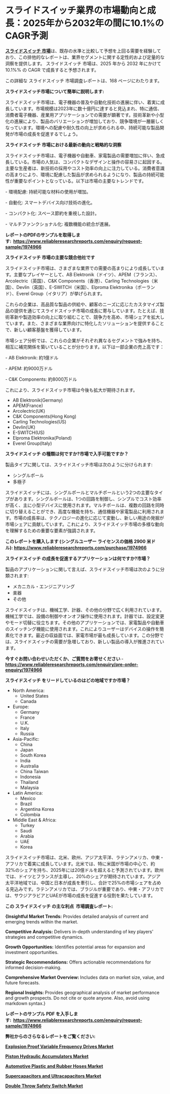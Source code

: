 <p><h1>スライドスイッチ業界の市場動向と成長：2025年から2032年の間に10.1%のCAGR予測</h1></p><p data-sourcepos="1:1-1:157"><strong><a href="https://www.reliableresearchreports.com/slide-switches-r1974966?utm_campaign=110&utm_medium=36&utm_source=Github&utm_content=ia&utm_term=27032025&utm_id=slide-switches">スライドスイッチ 市場</a></strong>は、既存の水準と比較して予想を上回る需要を経験しており、この排他的なレポートは、業界セグメントに関する定性的および定量的な洞察を提供します。 スライドスイッチ 市場は、2025 年から 2032 年にかけて 10.1%% の CAGR で成長すると予想されます。</p>
<p data-sourcepos="3:1-3:50">この詳細な スライドスイッチ 市場調査レポートは、168 ページにわたります。</p>
<p><strong>スライドスイッチ市場について簡単に説明します:</strong></p>
<p><p>スライドスイッチ市場は、電子機器の普及や自動化技術の進展に伴い、着実に成長しています。市場規模は2023年に数十億円に達すると見込まれ、特に通信、消費者電子機器、産業用アプリケーションでの需要が顕著です。技術革新や小型化の進展により、製品のバリエーションが増加しており、競争環境が一層厳しくなっています。環境への配慮や耐久性の向上が求められる中、持続可能な製品開発が市場の成長を促進するでしょう。</p></p>
<p><strong>スライドスイッチ 市場における最新の動向と戦略的な洞察</strong></p>
<p><p>スライドスイッチ市場は、電子機器や自動車、家電製品の需要増加に伴い、急成長している。市場の人気は、コンパクトなデザインと操作の容易さに起因する。主要な生産者は、新技術の採用やコスト効率の向上に注力している。消費者意識の高まりにより、環境に配慮した製品が求められるようになり、製品の持続可能性が重要なポイントとなっている。以下は市場の主要なトレンドです。</p><p>- 環境配慮: 持続可能な材料の使用が増加。</p><p>- 自動化: スマートデバイス向け技術の進化。</p><p>- コンパクト化: スペース節約を重視した設計。</p><p>- マルチファンクショナル化: 複数機能の統合が進展。</p></p>
<p><strong>レポートのPDFのサンプルを取得します</strong><strong>:&nbsp;&nbsp;<a href="https://www.reliableresearchreports.com/enquiry/request-sample/1974966?utm_campaign=110&utm_medium=36&utm_source=Github&utm_content=ia&utm_term=27032025&utm_id=slide-switches">https://www.reliableresearchreports.com/enquiry/request-sample/1974966</a></strong></p>
<p><strong>スライドスイッチ 市場の主要な競合他社です</strong></p>
<p><p>スライドスイッチ市場は、さまざまな業界での需要の高まりにより成長しています。主要なプレイヤーとして、AB Elektronik（ドイツ）、APEM（フランス）、Arcolectric（英国）、C&K Components（香港）、Carling Technologies（米国）、Devlin（英国）、E-SWITCH（米国）、Elproma Elektronika（ポーランド）、Everel Group（イタリア）が挙げられます。</p><p>これらの企業は、高品質な製品の供給や、顧客のニーズに応じたカスタマイズ製品の提供を通じてスライドスイッチ市場の成長に寄与しています。たとえば、技術革新や製造効率の向上に取り組むことで、競争力を高め、市場シェアを拡大しています。また、さまざまな業界向けに特化したソリューションを提供することで、新しい顧客基盤を獲得しています。</p><p>市場シェア分析では、これらの企業がそれぞれ異なるセグメントで強みを持ち、相互に補完関係を築いていることが分かります。以下は一部企業の売上高です：</p><p>- AB Elektronik: 約1億ドル</p><p>- APEM: 約9000万ドル</p><p>- C&K Components: 約8000万ドル</p><p>これにより、スライドスイッチ市場は今後も拡大が期待されます。</p></p>
<p><ul><li>AB Elektronik(Germany)</li><li>APEM(France)</li><li>Arcolectric(UK)</li><li>C&K Components(Hong Kong)</li><li>Carling Technologies(US)</li><li>Devlin(UK)</li><li>E-SWITCH(US)</li><li>Elproma Elektronika(Poland)</li><li>Everel Group(Italy)</li></ul></p>
<p><strong>スライドスイッチ の種類は何ですか?市場で入手可能ですか？</strong></p>
<p>製品タイプに関しては、スライドスイッチ市場は次のように分けられます:</p>
<p><ul><li>シングルポール</li><li>多極子</li></ul></p>
<p><p>スライドスイッチには、シングルポールとマルチポールという2つの主要なタイプがあります。シングルポールは、1つの回路を制御し、シンプルでコスト効率が高く、主に小型デバイスに使用されます。マルチポールは、複数の回路を同時に切り替えることができ、高度な機能を持ち、通信機器や家電製品に利用されます。市場の成長率は、テクノロジーの進化に応じて変動し、新しい用途の発掘が市場シェアに貢献しています。これにより、スライドスイッチ市場の多様な動向を理解するための重要な要素が強調されます。</p></p>
<p><strong>このレポートを購入します (シングルユーザー ライセンスの価格 2900 米ドル):&nbsp;<a href="https://www.reliableresearchreports.com/purchase/1974966?utm_campaign=110&utm_medium=36&utm_source=Github&utm_content=ia&utm_term=27032025&utm_id=slide-switches">https://www.reliableresearchreports.com/purchase/1974966</a></strong></p>
<p><strong>スライドスイッチ の成長を促進するアプリケーションは何ですか?市場？</strong></p>
<p>製品のアプリケーションに関して言えば、スライドスイッチ市場は次のように分類されます:</p>
<p><ul><li>メカニカル・エンジニアリング</li><li>楽器</li><li>その他</li></ul></p>
<p><p>スライドスイッチは、機械工学、計器、その他の分野で広く利用されています。機械工学では、設備の制御やオンオフ操作に使用されます。計器では、設定変更やモード切替に役立ちます。その他のアプリケーションでは、家電製品や自動車のスイッチング機能に使用されます。これによりユーザーはデバイスの操作を簡素化できます。最近の収益面では、家電市場が最も成長しています。この分野では、スライドスイッチの需要が急増しており、新しい製品の導入が推進されています。</p></p>
<p><strong>今すぐお問い合わせいただくか、ご質問をお寄せください</strong><strong>&nbsp;</strong>-<strong><a href="https://www.reliableresearchreports.com/enquiry/pre-order-enquiry/1974966?utm_campaign=110&utm_medium=36&utm_source=Github&utm_content=ia&utm_term=27032025&utm_id=slide-switches">https://www.reliableresearchreports.com/enquiry/pre-order-enquiry/1974966</a></strong></p>
<p><strong>スライドスイッチ をリードしているのはどの地域ですか市場？</strong></p>
<p><ul>
    <li>
        North America:
        <ul>
            <li>United States</li>
            <li>Canada</li>
        </ul>
    </li>
    <li>
        Europe:
        <ul>
            <li>Germany</li>
            <li>France</li>
            <li>U.K.</li>
            <li>Italy</li>
            <li>Russia</li>
        </ul>
    </li>
    <li>
        Asia-Pacific:
        <ul>
            <li>China</li>
            <li>Japan</li>
            <li>South Korea</li>
            <li>India</li>
            <li>Australia</li>
            <li>China Taiwan</li>
            <li>Indonesia</li>
            <li>Thailand</li>
            <li>Malaysia</li>
        </ul>
    </li>
    <li>
        Latin America:
        <ul>
            <li>Mexico</li>
            <li>Brazil</li>
            <li>Argentina Korea</li>
            <li>Colombia</li>
        </ul>
    </li>
    <li>
        Middle East & Africa:
        <ul>
            <li>Turkey</li>
            <li>Saudi</li>
            <li>Arabia</li>
            <li>UAE</li>
            <li>Korea</li>
        </ul>
    </li>
    </ul></p>
<p><p>スライドスイッチ市場は、北米、欧州、アジア太平洋、ラテンアメリカ、中東・アフリカで着実に成長しています。北米では、特に米国が市場の中心で、約32%のシェアを持ち、2025年には20億ドルを超えると予測されています。欧州では、ドイツとフランスが主導し、20%のシェアが期待されています。アジア太平洋地域では、中国と日本が成長を牽引し、合計で25%の市場シェアを占める見込みです。ラテンアメリカでは、ブラジルが重要であり、中東・アフリカでは、サウジアラビアとUAEが市場の成長を促進する役割を果たしています。</p></p>
<p><strong>この スライドスイッチ の主な利点&nbsp; 市場調査レポート:</strong></p>
<p><strong>{Insightful Market Trends:</strong> Provides detailed analysis of current and emerging trends within the market.</p>
<p><strong>Competitive Analysis:</strong> Delivers in-depth understanding of key players' strategies and competitive dynamics.</p>
<p><strong>Growth Opportunities:</strong> Identifies potential areas for expansion and investment opportunities.</p>
<p><strong>Strategic Recommendations:</strong> Offers actionable recommendations for informed decision-making.</p>
<p><strong>Comprehensive Market Overview: </strong>Includes data on market size, value, and future forecasts.</p>
<p><strong>Regional Insights: </strong>Provides geographical analysis of market performance and growth prospects. Do not cite or quote anyone. Also, avoid using markdown syntax.}</p>
<p><strong>レポートのサンプル PDF を入手します:&nbsp;</strong><strong>&nbsp;<a href="https://www.reliableresearchreports.com/enquiry/request-sample/1974966?utm_campaign=110&utm_medium=36&utm_source=Github&utm_content=ia&utm_term=27032025&utm_id=slide-switches">https://www.reliableresearchreports.com/enquiry/request-sample/1974966</a></strong></p>
<p></p>
<p></p>
<p></p>
<p></p>
<p><strong>弊社からのさらなるレポートをご覧ください:</strong></p>
<p><strong><p><a href="https://github.com/giardafshaxb/Market-Research-Report-List-1/blob/main/explosion-proof-variable-frequency-drives-market.md?utm_campaign=110&utm_medium=36&utm_source=Github&utm_content=ia&utm_term=27032025&utm_id=slide-switches">Explosion Proof Variable Frequency Drives Market</a></p><p><a href="https://github.com/kimanyuzuga/Market-Research-Report-List-1/blob/main/piston-hydraulic-accumulators-market.md?utm_campaign=110&utm_medium=36&utm_source=Github&utm_content=ia&utm_term=27032025&utm_id=slide-switches">Piston Hydraulic Accumulators Market</a></p><p><a href="https://github.com/ludongfomban/Market-Research-Report-List-1/blob/main/automotive-plastic-and-rubber-hoses-market.md?utm_campaign=110&utm_medium=36&utm_source=Github&utm_content=ia&utm_term=27032025&utm_id=slide-switches">Automotive Plastic and Rubber Hoses Market</a></p><p><a href="https://github.com/lalkobrinarb/Market-Research-Report-List-1/blob/main/supercapacitors-and-ultracapacitors-market.md?utm_campaign=110&utm_medium=36&utm_source=Github&utm_content=ia&utm_term=27032025&utm_id=slide-switches">Supercapacitors and Ultracapacitors Market</a></p><p><a href="https://github.com/hutchkloor4x/Market-Research-Report-List-1/blob/main/double-throw-safety-switch-market.md?utm_campaign=110&utm_medium=36&utm_source=Github&utm_content=ia&utm_term=27032025&utm_id=slide-switches">Double Throw Safety Switch Market</a></p></strong></p>